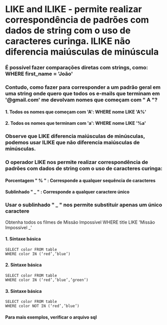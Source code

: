 # LIKE and ILIKE - permite realizar correspondência de padrões com dados de string com o uso de caracteres curinga. ILIKE não diferencia maiúsculas de minúscula
### É possível fazer comparações diretas com strings, como: WHERE first_name = 'João'
### Contudo, como fazer para corresponder a um padrão geral em uma string onde quero que todos os e-mails que terminam em '@gmail.com' me devolvam nomes que começam com " A "?
#### 1. Todos os nomes que começam com 'A': WHERE nome LIKE 'A%'
#### 2. Todos os nomes que terminam com 'a': WHERE nome LIKE '%a'
### Observe que LIKE diferencia maiúsculas de minúsculas, podemos usar ILIKE que não diferencia maiúsculas de minúsculas.
### O operador LIKE nos permite realizar correspondência de padrões com dados de string com o uso de caracteres curinga:
#### Porcentagem  " % " : Corresponde a qualquer sequência de caracteres
#### Sublinhado  " _ " : Corresponde a qualquer caractere único
### Usar o sublinhado " _ " nos permite substituir apenas um único caractere
Obtenha todos os filmes de Missão Impossível WHERE title LIKE 'Missão Impossível _'



#### 1. Síntaxe básica
````
SELECT color FROM table
WHERE color IN (‘red’,’blue’)
````
#### 2. Síntaxe básica
````
SELECT color FROM table
WHERE color IN (‘red’,’blue’,’green’)
````
#### 3. Síntaxe básica
````
SELECT color FROM table
WHERE color NOT IN (‘red’,’blue’)
````
#### Para mais exemplos, verificar o arquivo sql
